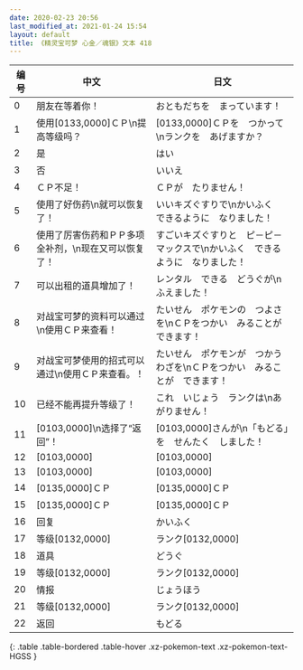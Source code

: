 ```yaml
---
date: 2020-02-23 20:56
last_modified_at: 2021-01-24 15:54
layout: default
title: 《精灵宝可梦 心金／魂银》文本 418
---
```

| 编号 | 中文 | 日文 |
| ---- | ---- | ---- |
| 0 | 朋友在等着你！ | おともだちを　まっています！ |
| 1 | 使用[0133,0000]ＣＰ\n提高等级吗？ | [0133,0000]ＣＰを　つかって\nランクを　あげますか？ |
| 2 | 是 | はい |
| 3 | 否 | いいえ |
| 4 | ＣＰ不足！ | ＣＰが　たりません！ |
| 5 | 使用了好伤药\n就可以恢复了！ | いいキズぐすりで\nかいふく　できるように　なりました！ |
| 6 | 使用了厉害伤药和ＰＰ多项全补剂，\n现在又可以恢复了！ | すごいキズぐすりと　ピ－ピ－マックスで\nかいふく　できるように　なりました！ |
| 7 | 可以出租的道具增加了！ | レンタル　できる　どうぐが\nふえました！ |
| 8 | 对战宝可梦的资料可以通过\n使用ＣＰ来查看！ | たいせん　ポケモンの　つよさを\nＣＰをつかい　みることが　できます！ |
| 9 | 对战宝可梦使用的招式可以通过\n使用ＣＰ来查看。！ | たいせん　ポケモンが　つかう　わざを\nＣＰをつかい　みることが　できます！ |
| 10 | 已经不能再提升等级了！ | これ　いじょう　ランクは\nあがりません！ |
| 11 | [0103,0000]\n选择了“返回”！ | [0103,0000]さんが\n「もどる」を　せんたく　しました！ |
| 12 | [0103,0000] | [0103,0000] |
| 13 | [0103,0000] | [0103,0000] |
| 14 | [0135,0000]ＣＰ | [0135,0000]ＣＰ |
| 15 | [0135,0000]ＣＰ | [0135,0000]ＣＰ |
| 16 | 回复 | かいふく |
| 17 | 等级[0132,0000] | ランク[0132,0000] |
| 18 | 道具 | どうぐ |
| 19 | 等级[0132,0000] | ランク[0132,0000] |
| 20 | 情报 | じょうほう |
| 21 | 等级[0132,0000] | ランク[0132,0000] |
| 22 | 返回 | もどる |
{: .table .table-bordered .table-hover .xz-pokemon-text .xz-pokemon-text-HGSS }